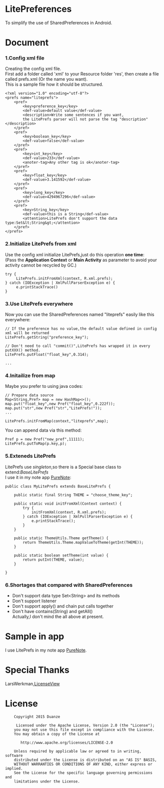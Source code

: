 # LitePreferences
To simplify the use of SharedPreferences in Android.

# Document
### 1.Config xml file
Creating the config xml file.
<br>First add a folder called 'xml' to your Resource folder 'res', then create a file called prefs.xml (Or the name you want).
<br>This is a sample file how it should be structured.
```
<?xml version="1.0" encoding="utf-8"?>
<prefs name="liteprefs">
    <pref>
        <key>preference_key</key>
        <def-value>default value</def-value>
        <description>Write some sentences if you want,
        the LitePrefs parser will not parse the tag "description"</description>
    </pref>
    <pref>
        <key>boolean_key</key>
        <def-value>false</def-value>
    </pref>
    <pref>
        <key>int_key</key>
        <def-value>233</def-value>
        <anoter-tag>Any other tag is ok</anoter-tag>
    </pref>
    <pref>
        <key>float_key</key>
        <def-value>3.141592</def-value>
    </pref>
    <pref>
        <key>long_key</key>
        <def-value>4294967296</def-value>
    </pref>
    <pref>
        <key>String_key</key>
        <def-value>this is a String</def-value>
        <attention>LitePrefs don't support the data type:Set&lt;String&gt;</attention>
    </pref>
</prefs>
```
### 2.Initialize LitePrefs from xml
Use the config xml initialize LitePrefs,just do this operation **one time**:
<br>(Pass the **Application Context** or **Main Activity**
      as parameter to avoid your activity
      cannot be recycled by GC.)
```
try {
     LitePrefs.initFromXml(context, R.xml.prefs);
} catch (IOException | XmlPullParserException e) {
     e.printStackTrace()
}
```
### 3.Use LitePrefs everywhere
Now you can use the SharedPreferences named "liteprefs" easily like this everywhere:
```
// If the preference has no value,the default value defined in config xml will be returned
LitePrefs.getString("preference_key");

// Don't need to call "commit()",LitePrefs has wrapped it in every putXXX() method.
LitePrefs.putFloat("float_key",0.314);

...
```
### 4.Initailize from map
Maybe you prefer to using java codes:
```
// Prepare data source
Map<String,Pref> map = new HashMap<>();
map.put("float_key",new Pref("float_key",0.222f));
map.put("str",new Pref("str","LitePrefs!"));
...

LitePrefs.initFromMap(context,"liteprefs",map);
```
 You can append data via this method:
```
Pref p = new Pref("new_pref",11111);
LitePrefs.putToMap(p.key,p);
```
### 5.Exteneds LitePrefs
LitePrefs use *singleton*,so there is a Special base class to extend:*BaseLitePrefs*
<br>I use it in my note app [PureNote](https://github.com/duanze/PureNote):
```
public class MyLitePrefs extends BaseLitePrefs {

    public static final String THEME = "choose_theme_key";

    public static void initFromXml(Context context) {
        try {
            initFromXml(context, R.xml.prefs);
        } catch (IOException | XmlPullParserException e) {
            e.printStackTrace();
        }
    }

    public static ThemeUtils.Theme getTheme() {
        return ThemeUtils.Theme.mapValueToTheme(getInt(THEME));
    }

    public static boolean setTheme(int value) {
        return putInt(THEME, value);
    }

}
```

### 6.Shortages that compared with SharedPreferences
- Don't support data type Set&lt;String&gt; and its methods
- Don't support listener
- Don't support apply() and chain put calls together
- Don't have contains(String) and getAll()
<br>Actually,I don't mind the all above at present.

# Sample in app
I use LitePrefs in my note app [PureNote](https://github.com/duanze/PureNote).
# Special Thanks
LarsWerkman,[LicenseView](https://github.com/LarsWerkman/LicenseView)

# License
```
	Copyright 2015 Duanze
	
  	 Licensed under the Apache License, Version 2.0 (the "License");
   	you may not use this file except in compliance with the License.
   	You may obtain a copy of the License at

       http://www.apache.org/licenses/LICENSE-2.0

   	Unless required by applicable law or agreed to in writing, software
   	distributed under the License is distributed on an "AS IS" BASIS,
   	WITHOUT WARRANTIES OR CONDITIONS OF ANY KIND, either express or implied.
   	See the License for the specific language governing permissions and
   	limitations under the License.
```
